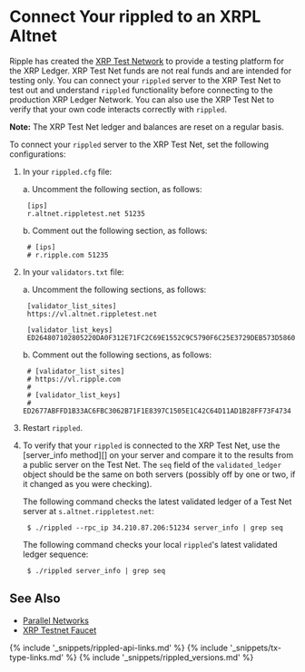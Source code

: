 # Connect Your rippled to an XRPL Altnet

Ripple has created the [XRP Test Network](parallel-networks.html) to provide a testing platform for the XRP Ledger. XRP Test Net funds are not real funds and are intended for testing only. You can connect your `rippled` server to the XRP Test Net to test out and understand `rippled` functionality before connecting to the production XRP Ledger Network. You can also use the XRP Test Net to verify that your own code interacts correctly with `rippled`.

**Note:** The XRP Test Net ledger and balances are reset on a regular basis.

To connect your `rippled` server to the XRP Test Net, set the following configurations:

1. In your `rippled.cfg` file:

    a. Uncomment the following section, as follows:

        [ips]
        r.altnet.rippletest.net 51235

    b. Comment out the following section, as follows:

        # [ips]
        # r.ripple.com 51235

2. In your `validators.txt` file:

    a. Uncomment the following sections, as follows:

        [validator_list_sites]
        https://vl.altnet.rippletest.net

        [validator_list_keys]
        ED264807102805220DA0F312E71FC2C69E1552C9C5790F6C25E3729DEB573D5860

    b. Comment out the following sections, as follows:

        # [validator_list_sites]
        # https://vl.ripple.com
        #
        # [validator_list_keys]
        # ED2677ABFFD1B33AC6FBC3062B71F1E8397C1505E1C42C64D11AD1B28FF73F4734

3. Restart `rippled`.

4. To verify that your `rippled` is connected to the XRP Test Net, use the [server_info method][] on your server and compare it to the results from a public server on the Test Net. The `seq` field of the `validated_ledger` object should be the same on both servers (possibly off by one or two, if it changed as you were checking).

    The following command checks the latest validated ledger of a Test Net server at `s.altnet.rippletest.net`:

        $ ./rippled --rpc_ip 34.210.87.206:51234 server_info | grep seq

    The following command checks your local `rippled`'s latest validated ledger sequence:

        $ ./rippled server_info | grep seq


## See Also

- [Parallel Networks](parallel-networks.html)
- [XRP Testnet Faucet](xrp-test-net-faucet.html)

<!--{# common link defs #}-->
{% include '_snippets/rippled-api-links.md' %}
{% include '_snippets/tx-type-links.md' %}
{% include '_snippets/rippled_versions.md' %}
